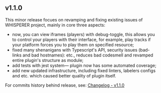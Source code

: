 <!-- markdownlint-disable -->
<!-- textlint-disable -->

## v1.1.0

This minor release focues on revamping and fixing existing issues of WHISPERER project, mainly in core three aspects:

- now, you can view iframes (players) with debug-toggle, this allows you to control your players with their interface, for example, play tracks if your platform forces you to play them on specified resource;
- fixed many shenanigans with Typescript's API, security issues (bad-links and bad hostnames): etc., reduces bad codesmell and revamped entire plugin's structure as module;
- add tests with jest system— plugin now has some automated coverage;
- add new updated infrastructure, including fixed linters, labelers configs and etc. which caused better quality of plugin itself.

For commits history behind release, see: [Changelog - v1.1.0](./../../CHANGELOG.md#110-2025-05-14)
